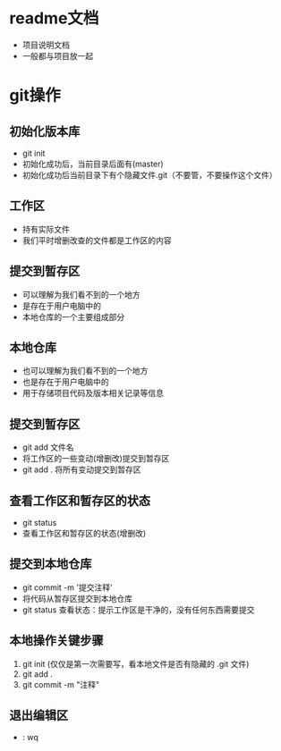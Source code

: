 # readme文档
- 项目说明文档
- 一般都与项目放一起

# git操作

## 初始化版本库
- git init
- 初始化成功后，当前目录后面有(master)
- 初始化成功后当前目录下有个隐藏文件.git（不要管，不要操作这个文件）

## 工作区
- 持有实际文件
- 我们平时增删改查的文件都是工作区的内容

## 提交到暂存区
- 可以理解为我们看不到的一个地方
- 是存在于用户电脑中的
- 本地仓库的一个主要组成部分

## 本地仓库
- 也可以理解为我们看不到的一个地方
- 也是存在于用户电脑中的
- 用于存储项目代码及版本相关记录等信息


## 提交到暂存区
- git add 文件名
- 将工作区的一些变动(增删改)提交到暂存区
- git add . 将所有变动提交到暂存区

## 查看工作区和暂存区的状态
- git status
- 查看工作区和暂存区的状态(增删改)

## 提交到本地仓库
- git commit -m '提交注释'
- 将代码从暂存区提交到本地仓库
- git status 查看状态：提示工作区是干净的，没有任何东西需要提交

## 本地操作关键步骤
1. git init
(仅仅是第一次需要写，看本地文件是否有隐藏的 .git 文件)
2. git add .
3. git commit -m "注释"

## 退出编辑区
- : wq
